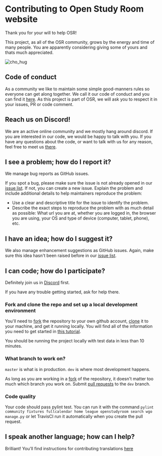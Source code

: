 # Contributing to Open Study Room website

Thank you for your will to help OSR!

This project, as all of the OSR community, grows by the energy and time of many people.
You are apparently considering giving some of yours and thats much appreciated.

![cho_hug](https://cdn.discordapp.com/attachments/430062036903395329/444192620504416268/WroCzKKKj7o.png)

## Code of conduct
As a community we like to maintain some simple good-manners rules so everyone can get along together.
We call it our code of conduct and you can find it [here](https://openstudyroom.org/code-conduct/).
As this project is part of OSR, we will ask you to respect it in your issues, PR or code comment.

## Reach us on Discord!
We are an active online community and we mostly hang around discord.
If you are interested in our code, we would be happy to talk with you.
If you have any questions about the code, or want to talk with us for any reason, feel free to meet us [there](https://discord.gg/7sbMHyC).

## I see a problem; how do I report it?
We manage bug reports as GitHub issues.

If you spot a bug, please make sure the issue is not already opened in our [issue list](https://github.com/climu/openstudyroom/issues?q=is%3Aissue+is%3Aopen+label%3Abug).
If not, you can create a new issue.
Explain the problem and include additional details to help maintainers reproduce the problem:
* Use a clear and descriptive title for the issue to identify the problem.
* Describe the exact steps to reproduce the problem with as much detail as possible: What url you are at, whether you are logged in, the browser you are using, your OS and type of device (computer, tablet, phone), etc.

## I have an idea; how do I suggest it?
We also manage enhancement suggestions as GitHub issues.
Again, make sure this idea hasn't been raised before in our [issue list](https://github.com/climu/openstudyroom/issues?q=is%3Aissue+is%3Aopen+label%3Aenhancement).

## I can code; how do I participate?

Definitely join us in [Discord](https://discord.gg/7sbMHyC) first.

If you have any trouble getting started, ask for help there.

### Fork and clone the repo and set up a local development environment
You'll need to [fork](https://help.github.com/articles/fork-a-repo/) the repository to your own github account, [clone](https://help.github.com/articles/cloning-a-repository/) it to your machine, and get it running locally.
You will find all of the information you need to get started in [this tutorial](/docs/getting_started.md).

You should be running the project locally with test data in less than 10 minutes.

### What branch to work on?
`master` is what is in production.
`dev` is where most development happens.

As long as you are working in a [fork](https://help.github.com/articles/fork-a-repo/) of the repository, it doesn't matter too much which branch you work on.
Submit [pull requests](https://help.github.com/articles/creating-a-pull-request/) to the `dev` branch.

### Code quality
Your code should pass pylint test.
You can run it with the command `pylint community fixtures fullcalendar home league openstudyroom search wgo manage.py`
or let TravisCI run it automatically when you create the pull request.

## I speak another language; how can I help?

Brilliant! You'll find instructions for contributing translations [here](/docs/translation.md)